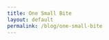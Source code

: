 ```yaml
---
title: One Small Bite
layout: default
permalink: /blog/one-small-bite
---
```

<head>
		<meta charset="utf-8">
		<meta name="viewport" content="width=device-width, initial-scale = 1.0, maximum-scale=1.0, user-scalable=no" />
		<meta property="og:site_name" content="One Small Bite" />
		<title>One Small Bite - Steven Sawtelle</title>
		<link rel="stylesheet" type="text/css" href="../../../css/style.css">
		<!-- Global site tag (gtag.js) - Google Analytics -->
		<script async src="https://www.googletagmanager.com/gtag/js?id=UA-137815317-1"></script>
		<script>
		  window.dataLayer = window.dataLayer || [];
		  function gtag(){dataLayer.push(arguments);}
		  gtag('js', new Date());

		  gtag('config', 'UA-137815317-1');
		</script>

</head>

<center><b><h1>Short Story: One Small Bite</h1></b></center>

<i>My newest short story! I hope you enjoy :)</i>

"One giant leap for mankind" was such a hard line to beat, Julie thought. She spent years and years of her life bettering herself with the singular career goal of becoming an astronaut, and once she knew there was a chance she could be the first human to set foot on Mars, her obsession morphed from her careers focus to her life's focus. She worked day and night, and eventually was selected as captain of the first manned trip to Mars. 

But what she didn't realize was how long it would take to get to Mars once she took off. It was a weird thing, having done all of the work and knowing your goal will soon come true, but being completely powerless to make it happen any faster. Her and the crew did tests and had meetings, but regulations mandated that this didn't take over half of their waking time. This meant that she suddenly had a lot of time to finally think, and one of the things she couldn't not think about was what her first words would be on the red planet. And because of Neil's iconic words, the scrutiny on her was already severe. In her first interview after being selected for the trip, in fact, she was asked what they would be. Annoyed they would care about that and not her rigorous qualifications, she gave a non-answer and said they'd have to wait like everyone else. Still, she knew the whole world was waiting for her words. 

Months passed excruciatingly slow, and finally they were scheduled for descent. All of the thousands of tests went as expected, and soon the capsule landed, sending a poof of dust over the windows. Julie's mind shot back and forth, questioning whether her wording was going to be right for the umpteenth time. Hazily she secured her suit and prepared to step off. She landed with a solid thunk, closed her eyes to compose herself, and started talking. "With this-"

She opened her eyes, and did not see just Mars. Instead, she saw... She didn't know what. It was a large, pure black sphere the size of her spaceship three times over, and it was rolling right at her fast. Just before crushing her, a gap appeared, and she slid perfectly into it. She was sucked through a tube before finally being spit out in the middle of a very dark room. 

She felt a feeling she'd never felt before, and the result was like her brain had downloaded new information. The result was a message: "We have analyzed your civilization from space and deduced your languages from radio messages. Intergalactic regulations mandate we wait for the first of a species to make contact with a planet other than its origin, and then immediately test it for universal intelligence. For humans, you are this subject. If you pass, humans will get an automatic seat on this council which controls the galaxy. If you fail, humans will be terminated and earth recolonized. Prohibiting inferior species from occupying valuable space is a vital role we play as galactic stewards. Whether you are ready or not, you have initiated what could be humanities final moments. The test will begin in 10 of your seconds."

As a seasoned astronaut who’d been to space twice before, Julie was well trained to keep her composure in unique situations.  Even still, this tool her a few moments to process. She finally forced herself to take some deep breaths, and she noticed her comms were all blocked out in this ship. The tube that brought her in had sealed shut. Her deep breaths were not preventing her from panicking very well. Humans had arrogantly thought other space-fairing societies would be at their level, at most. This group, whatever it was, had clearly spied on humans for a while, and needed no simple walk through of how we communicate. She prepared herself, not seeing any way out of whatever was to come. She was an excellent test taker, having been chosen as commander of the first mission to mars, and she was confident she was a fine representation of humanity. If this was going to happen, she was going to nail it.

And then it started. Or at least, she was pretty sure it did. She heard what sounded like a loud rushing noise in the background, and felt what could be best described as thousands of thoughts poking at her brain. They were not her thoughts, though, and every time she tried to access one it was already gone. She felt like a dog on the side of a freeway, vaguely aware there was something very important next to her, but lacking the mental capacity to even try to process it. Visual scenes she couldn't make sense of flashed over her eyes, confusing her more. She tried with all of her effort to focus on just one thought, as a starting point. She just wanted to access the test. She felt as if hours went by, or maybe years, and collapsed to her knees in frustration.

"You have failed." Another message was downloaded to her brain. "We regret to inform you that humans are not worthy of sharing the galaxy with our council."

Her mind froze, unable to keep up with everything that had happened. All she could think to do was to stall them to try and give herself time to think up another plan. "Wait!" She yelled, at the spherical walls. "Uhhh, humans have a tradition for those sentenced to death to receive a last meal. Will you not allow me this one last pleasure?" It was the best she could come up with on the spot. Too quickly the response was downloaded in her brain. "This is acceptable."

Slowly, she took out the emergency granola bars all astronauts carried with them on missions. Chocolate chip, peanut butter, and oatmeal raisin. Of course oatmeal raisin was one of them, she thought. One final slap in the face before death. She chose chocolate chip. Instinct from her rural upbringing took over unwillingly, and despite them seconds ago sentencing her and everyone she loved to death, she asked the walls, "would you like one too?" She felt stupid immediately. 

But a hole opened in the ground just big enough for the bar next to her, so she took that as a yes. Smiling spitefully, she dropped the oatmeal raisin one down it, unwrapped her bar, and began to chew. Moments passed in silence, and tears began to roll down her face. Though she knew no human could have ever passed whatever she just went though, she still felt ashamed. Humanity was doomed, and she was why.

As she cry-ate her last meal, she received yet another download. Just leave me alone, she thought, but couldn't actually keep the message out of her brain. “The council has all just sampled your offering and unanimously agreed it was the most unique item they've ever consumed. As a result we have now unanimously voted to grant humanity an exception to termination on the basis of significant potential offerings to the galaxy. Humanity may be far from intelligent enough to join our council, but we cannot risk losing out on more of this sustenance. We will allow you to leave for now while we decide what to do with this situation."

Julie just sat there for a few minutes until the hole opened and she slid back out onto the surface of Mars. What just happened.

--

Upon further investigation, a team of council researchers would discover that the specific ecological history of earth created plant and animal life that produced more rich and varied flavors than any other planet that had joined the council before. Even the simplest rice or bean humanity had didn’t fail to spark joy in the heart of all else who tried it. But as smart as the council members were compared to humans, none had the ability to work the resources of earth into delicacies the way humans could after coevolving with them for thousands of years.

Within a few years, humanity cemented themselves as the chefs of space. The council was ultimately generous enough to let humans keep their autonomy provided they sell their food products to the galaxy, and earth's economy completely transformed in this new order. Famous chefs went from niche celebrities to leading government figures, countries poured billions into new food research to entice the aliens to their specific style of cooking, and impossibly clever tools bought from the council meant humans could continue to expand their culinary innovations for generations.

Julie was celebrated internationally as the woman who's kind offering saved humanity, and a new international holiday was celebrated annually to commemorate the day humanity met the outside world. She thought back to the day she first landed, and the first words she never finished saying. "With this step, humanity declares itself a power in the stars." She chuckled at how naively right she would've been had she ever been allowed to finish.
